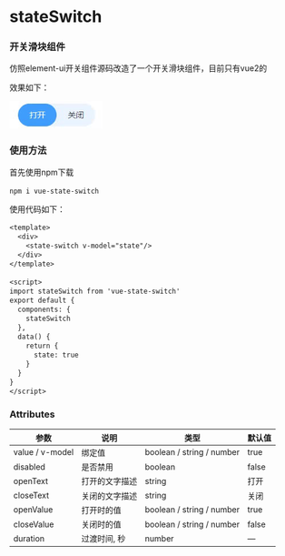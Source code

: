 # stateSwitch
### 开关滑块组件

仿照element-ui开关组件源码改造了一个开关滑块组件，目前只有vue2的

效果如下：

![image-20210225174310770](./public/img/8utbm-6r5vf.gif)

### 使用方法

首先使用npm下载

`npm i vue-state-switch `

使用代码如下：

```vue
<template>
  <div>
    <state-switch v-model="state"/>
  </div>
</template>

<script>
import stateSwitch from 'vue-state-switch'
export default {
  components: {
    stateSwitch
  },
  data() {
    return {
      state: true
    }
  }
}
</script>
```



### Attributes

| 参数            | 说明           | 类型                      | 默认值 |
| --------------- | -------------- | ------------------------- | ------ |
| value / v-model | 绑定值         | boolean / string / number | true   |
| disabled        | 是否禁用       | boolean                   | false  |
| openText        | 打开的文字描述 | string                    | 打开   |
| closeText       | 关闭的文字描述 | string                    | 关闭   |
| openValue       | 打开时的值     | boolean / string / number | true   |
| closeValue      | 关闭时的值     | boolean / string / number | false  |
| duration        | 过渡时间, 秒   | number                    | —      |

